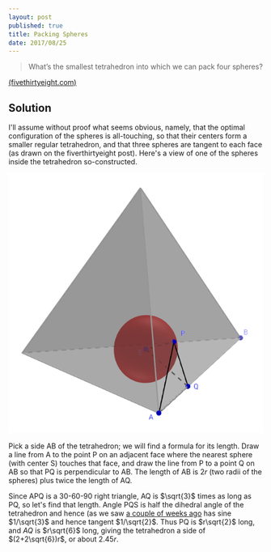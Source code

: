 ```yaml
---
layout: post
published: true
title: Packing Spheres
date: 2017/08/25
---
```


>What’s the smallest tetrahedron into which we can pack four spheres?

<!--more-->

[(fivethirtyeight.com)](https://fivethirtyeight.com/features/work-a-shift-in-the-riddler-gift-shop/)

## Solution

I'll assume without proof what seems obvious, namely, that the optimal configuration of the spheres is all-touching, so that their centers form a smaller regular tetrahedron, and that three spheres are tangent to each face (as drawn on the fiverthirtyeight post). Here's a view of one of the spheres inside the tetrahedron so-constructed.

![Sphere in tetrahedron.](/img/SphereInTetrahedron.png)

Pick a side AB of the tetrahedron; we will find a formula for its length. Draw a line from A to the point P on an adjacent face where the nearest sphere (with center S) touches that face, and draw the line from P to a point Q on AB so that PQ is perpendicular to AB. The length of AB is $2r$ (two radii of the spheres) plus twice the length of AQ.

Since APQ is a 30-60-90 right triangle, AQ is $\sqrt{3}$ times as long as PQ, so let's find that length.  Angle PQS is half the dihedral angle of the tetrahedron and hence (as we saw [a couple of weeks ago](https://hectorpefo.github.io/2017-08-11-Five-Tetrahedra/) has sine $1/\sqrt{3}$ and hence tangent $1/\sqrt{2}$. Thus PQ is $r\sqrt{2}$ long, and $AQ$ is $r\sqrt{6}$ long, giving the tetrahedron a side of $(2+2\sqrt{6})r$, or about $2.45r$.

<br>
